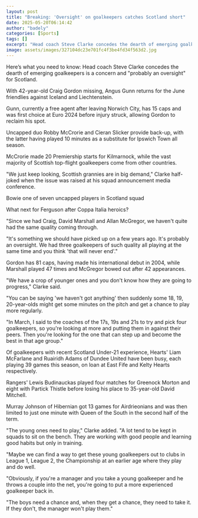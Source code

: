 ```yaml
---
layout: post
title: "Breaking: 'Oversight' on goalkeepers catches Scotland short"
date: 2025-05-20T06:14:42
author: "badely"
categories: [Sports]
tags: []
excerpt: "Head coach Steve Clarke concedes the dearth of emerging goalkeepers is a concern for Scotland."
image: assets/images/327104dc23e701fc4f3be4fd34f563d2.jpg
---
```


Here’s what you need to know: Head coach Steve Clarke concedes the dearth of emerging goalkeepers is a concern and "probably an oversight" for Scotland.

With 42-year-old Craig Gordon missing, Angus Gunn returns for the June friendlies against Iceland and Liechtenstein.

Gunn, currently a free agent after leaving Norwich City, has 15 caps and was first choice at Euro 2024 before injury struck, allowing Gordon to reclaim his spot.

Uncapped duo Robby McCrorie and Cieran Slicker provide back-up, with the latter having played 10 minutes as a substitute for Ipswich Town all season.

McCrorie made 20 Premiership starts for Kilmarnock, while the vast majority of Scottish top-flight goalkeepers come from other countries.

"We just keep looking, Scottish grannies are in big demand," Clarke half-joked when the issue was raised at his squad announcement media conference.

Bowie one of seven uncapped players in Scotland squad

What next for Ferguson after Coppa Italia heroics?

"Since we had Craig, David Marshall and Allan McGregor, we haven't quite had the same quality coming through.

"It's something we should have picked up on a few years ago. It's probably an oversight. We had three goalkeepers of such quality all playing at the same time and you think 'that will never end'."

Gordon has 81 caps, having made his international debut in 2004, while Marshall played 47 times and McGregor bowed out after 42 appearances.

"We have a crop of younger ones and you don't know how they are going to progress," Clarke said.

"You can be saying 'we haven't got anything' then suddenly some 18, 19, 20-year-olds might get some minutes on the pitch and get a chance to play more regularly.

"In March, I said to the coaches of the 17s, 19s and 21s to try and pick four goalkeepers, so you're looking at more and putting them in against their peers. Then you're looking for the one that can step up and become the best in that age group."

Of goalkeepers with recent Scotland Under-21 experience, Hearts' Liam McFarlane and Ruairidh Adams of Dundee United have been busy, each playing 39 games this season, on loan at East Fife and Kelty Hearts respectively.

Rangers' Lewis Budinauckas played four matches for Greenock Morton and eight with Partick Thistle before losing his place to 35-year-old David Mitchell.

Murray Johnson of Hibernian got 13 games for Airdrieonians and was then limited to just one minute with Queen of the South in the second half of the term.

"The young ones need to play," Clarke added. "A lot tend to be kept in squads to sit on the bench. They are working with good people and learning good habits but only in training.

"Maybe we can find a way to get these young goalkeepers out to clubs in League 1, League 2, the Championship at an earlier age where they play and do well.

"Obviously, if you're a manager and you take a young goalkeeper and he throws a couple into the net, you're going to put a more experienced goalkeeper back in.

"The boys need a chance and, when they get a chance, they need to take it. If they don't, the manager won't play them."


